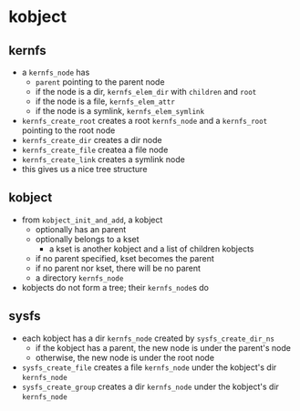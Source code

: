 kobject
=======

## kernfs

- a `kernfs_node` has
  - `parent` pointing to the parent node
  - if the node is a dir, `kernfs_elem_dir` with `children` and `root`
  - if the node is a file, `kernfs_elem_attr`
  - if the node is a symlink, `kernfs_elem_symlink`
- `kernfs_create_root` creates a root `kernfs_node` and a `kernfs_root`
  pointing to the root node
- `kernfs_create_dir` creates a dir node
- `kernfs_create_file` createa a file node
- `kernfs_create_link` creates a symlink node
- this gives us a nice tree structure

## kobject

- from `kobject_init_and_add`, a kobject
  - optionally has an parent
  - optionally belongs to a kset
    - a kset is another kobject and a list of children kobjects
  - if no parent specified, kset becomes the parent
  - if no parent nor kset, there will be no parent
  - a directory `kernfs_node`
- kobjects do not form a tree; their `kernfs_node`s do

## sysfs

- each kobject has a dir `kernfs_node` created by `sysfs_create_dir_ns`
  - if the kobject has a parent, the new node is under the parent's node
  - otherwise, the new node is under the root node
- `sysfs_create_file` creates a file `kernfs_node` under the kobject's dir
  `kernfs_node`
- `sysfs_create_group` creates a dir `kernfs_node` under the kobject's dir
  `kernfs_node`
